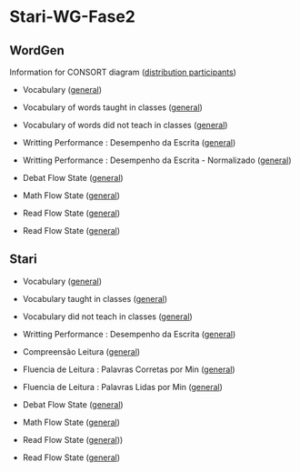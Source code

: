 # Stari-WG-Fase2

## WordGen

Information for CONSORT diagram ([distribution participants](results/wordgen-descriptive.md))

- Vocabulary ([general](results/aov-wordgen-vocab.md))
- Vocabulary of words taught in classes ([general](results/aov-wordgen-vocab.teach.md))
- Vocabulary of words did not teach in classes ([general](results/aov-wordgen-vocab.non.teach.md))

- Writting Performance : Desempenho da Escrita ([general](results/aov-wordgen-score.tde.md))
- Writting Performance : Desempenho da Escrita - Normalizado ([general](results/aov-wordgen-score.tde.norm.md))


- Debat Flow State ([general](results/aov-wordgen-flow.debat.md))

- Math Flow State ([general](results/aov-wordgen-flow.math.md))

- Read Flow State ([general](results/aov-wordgen-flow.read.md))

- Read Flow State ([general](results/aov-wordgen-flow.text.md))


## Stari

- Vocabulary ([general](results/aov-stari-vocab.md))
- Vocabulary taught in classes ([general](results/aov-stari-vocab.teach.md))
- Vocabulary did not teach in classes ([general](results/aov-stari-vocab.non.teach.md))

- Writting Performance : Desempenho da Escrita ([general](results/aov-stari-score.tde.md))

- Compreensão Leitura ([general](results/aov-stari-leitura.compreensao.md))

- Fluencia de Leitura : Palavras Corretas por Min ([general](results/aov-stari-TFL.corretas.per.min.md))

- Fluencia de Leitura : Palavras Lidas por Min ([general](results/aov-stari-TFL.lidas.per.min.md))

- Debat Flow State ([general](results/aov-stari-flow.debat.md))

- Math Flow State ([general](results/aov-stari-flow.math.md))

- Read Flow State ([general](results/aov-stari-flow.read.md)))

- Read Flow State ([general](results/aov-stari-flow.text.md))

